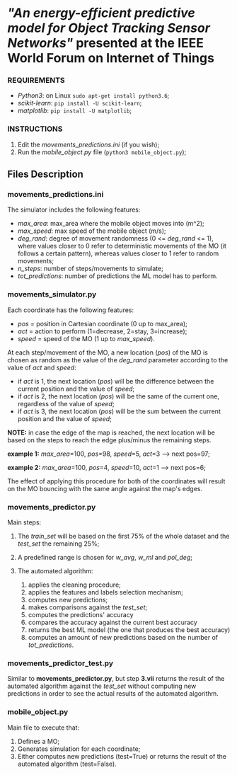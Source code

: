 # *"An energy-efficient predictive model for Object Tracking Sensor Networks"* presented at the IEEE World Forum on Internet of Things
### REQUIREMENTS
* *Python3*: on Linux `sudo apt-get install python3.6`;
* *scikit-learn*: `pip install -U scikit-learn`;
* *matplotlib*: `pip install -U matplotlib`;

### INSTRUCTIONS
1. Edit the *movements_predictions.ini* (if you wish);
2. Run the *mobile_object.py* file (`python3 mobile_object.py`);

## Files Description
### movements_predictions.ini
The simulator includes the following features:
- *max_area*: max_area where the mobile object moves into (m^2);
- *max_speed*: max speed of the mobile object (m/s);
- *deg_rand*: degree of movement randomness (0 <= *deg_rand* <= 1), where values closer to 0 refer to deterministic movements of the MO (it follows a certain pattern), whereas values closer to 1 refer to random movements;
- *n_steps*: number of steps/movements to simulate;
- *tot_predictions*: number of predictions the ML model has to perform.

### movements_simulator.py
Each coordinate has the following features:
- *pos* = position in Cartesian coordinate (0 up to max_area);
- *act* = action to perform (1=decrease, 2=stay, 3=increase);
- *speed* = speed of the MO (1 up to *max_speed*).

At each step/movement of the MO, a new location (*pos*) of the MO is chosen as random as the value of the *deg_rand* parameter according to the value of *act* and *speed*:
- if *act* is 1, the next location (*pos*) will be the difference between the current position and the value of *speed*;
- if *act* is 2, the next location (*pos*) will be the same of the current one, regardless of the value of *speed*;
- if *act* is 3, the next location (*pos*) will be the sum between the current position and the value of *speed*;

**NOTE:** in case the edge of the map is reached, the next location will be based on the steps to reach the edge plus/minus the remaining steps.

**example 1:** *max_area*=100, *pos*=98, *speed*=5, *act*=3 --> next pos=97;

**example 2:** *max_area*=100, *pos*=4, *speed*=10, *act*=1 --> next pos=6;

The effect of applying this procedure for both of the coordinates will result on the MO bouncing with the same angle against the map's edges.

### movements_predictor.py
Main steps:
1. The *train_set* will be based on the first 75% of the whole dataset and the *test_set* the remaining 25%;
2. A predefined range is chosen for *w_avg*, *w_ml* and *pol_deg*;
3. The automated algorithm:

	1. applies the cleaning procedure;
	2. applies the features and labels selection mechanism;
	3. computes new predictions;
	4. makes comparisons against the *test_set*;
	5. computes the predictions' accuracy
	6. compares the accuracy against the current best accuracy
	7. returns the best ML model (the one that produces the best accuracy)
	8. computes an amount of new predictions based on the number of *tot_predictions*.

### movements_predictor_test.py
Similar to **movements_predictor.py**, but step **3.vii** returns the result of the automated algorithm against the *test_set* without computing new predictions in order to see the actual results of the automated algorithm.

### mobile_object.py
Main file to execute that:
1. Defines a MO;
2. Generates simulation for each coordinate;
3. Either computes new predictions (test=True) or returns the result of the automated algorithm (test=False).
